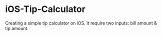# iOS-Tip-Calculator

Creating a simple tip calculator on iOS. It require two inputs: bill amount & tip amount. 
